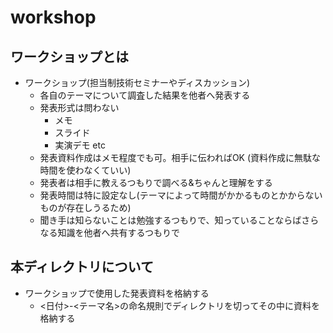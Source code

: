 # workshop

## ワークショップとは

- ワークショップ(担当制技術セミナーやディスカッション)
    - 各自のテーマについて調査した結果を他者へ発表する
    - 発表形式は問わない
        - メモ
        - スライド
        - 実演デモ etc
    - 発表資料作成はメモ程度でも可。相手に伝わればOK (資料作成に無駄な時間を使わなくていい)
    - 発表者は相手に教えるつもりで調べる&ちゃんと理解をする
    - 発表時間は特に設定なし(テーマによって時間がかかるものとかからないものが存在しうるため)
    - 聞き手は知らないことは勉強するつもりで、知っていることならばさらなる知識を他者へ共有するつもりで

## 本ディレクトリについて

- ワークショップで使用した発表資料を格納する
    - <日付>-<テーマ名>の命名規則でディレクトリを切ってその中に資料を格納する
